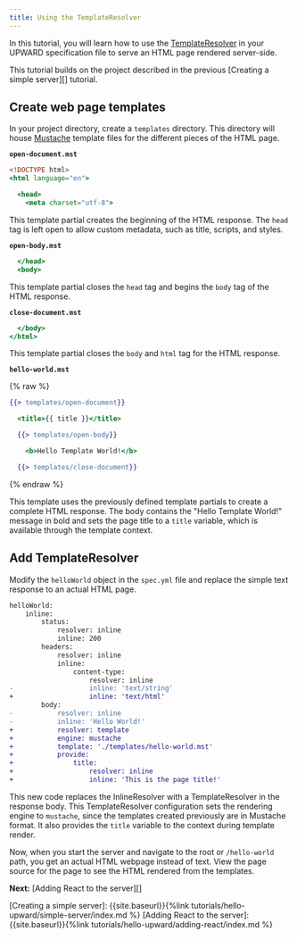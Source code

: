 ```yaml
---
title: Using the TemplateResolver
---
```


In this tutorial, you will learn how to use the [TemplateResolver][] in your UPWARD specification file to serve an HTML page rendered server-side.

This tutorial builds on the project described in the previous [Creating a simple server][] tutorial.

## Create web page templates

In your project directory, create a `templates` directory. This directory will house [Mustache][] template files for the different pieces of the HTML page.

**`open-document.mst`**

```mustache
<!DOCTYPE html>
<html language="en">

  <head>
    <meta charset="utf-8">
```

This template partial creates the beginning of the HTML response.
The `head` tag is left open to allow custom metadata, such as title, scripts, and styles.

**`open-body.mst`**

```mustache
  </head>
  <body>
```

This template partial closes the `head` tag and begins the `body` tag of the HTML response.

**`close-document.mst`**

```mustache
  </body>
</html>
```

This template partial closes the `body` and `html` tag for the HTML response.

**`hello-world.mst`**

{% raw %}

```mustache
{{> templates/open-document}}

  <title>{{ title }}</title>

  {{> templates/open-body}}

    <b>Hello Template World!</b>

  {{> templates/close-document}}
```

{% endraw %}

This template uses the previously defined template partials to create a complete HTML response.
The body contains the "Hello Template World!" message in bold and sets the page title to a `title` variable, which is available through the template context.

## Add TemplateResolver

Modify the `helloWorld` object in the `spec.yml` file and replace the simple text response to an actual HTML page.

```diff
helloWorld:
    inline:
        status:
            resolver: inline
            inline: 200
        headers:
            resolver: inline
            inline:
                content-type:
                    resolver: inline
-                   inline: 'text/string'
+                   inline: 'text/html'
        body:
-           resolver: inline
-           inline: 'Hello World!'
+           resolver: template
+           engine: mustache
+           template: './templates/hello-world.mst'
+           provide:
+               title:
+                   resolver: inline
+                   inline: 'This is the page title!'
```

This new code replaces the InlineResolver with a TemplateResolver in the response body.
This TemplateResolver configuration sets the rendering engine to `mustache`, since the templates created previously are in Mustache format.
It also provides the `title` variable to the context during template render.

Now, when you start the server and navigate to the root or `/hello-world` path, you get an actual HTML webpage instead of text.
View the page source for the page to see the HTML rendered from the templates.

**Next:** [Adding React to the server][]

[Creating a simple server]: {{site.baseurl}}{%link tutorials/hello-upward/simple-server/index.md %}
[Adding React to the server]: {{site.baseurl}}{%link tutorials/hello-upward/adding-react/index.md %}

[Mustache]: https://mustache.github.io/mustache.5.html
[TemplateResolver]: https://github.com/magento/pwa-studio/tree/develop/packages/upward-spec#templateresolver
